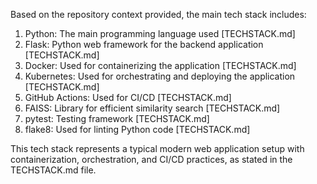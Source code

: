 Based on the repository context provided, the main tech stack includes:

1. Python: The main programming language used [TECHSTACK.md]
2. Flask: Python web framework for the backend application [TECHSTACK.md]
3. Docker: Used for containerizing the application [TECHSTACK.md]
4. Kubernetes: Used for orchestrating and deploying the application [TECHSTACK.md]
5. GitHub Actions: Used for CI/CD [TECHSTACK.md]
6. FAISS: Library for efficient similarity search [TECHSTACK.md]
7. pytest: Testing framework [TECHSTACK.md]
8. flake8: Used for linting Python code [TECHSTACK.md]

This tech stack represents a typical modern web application setup with containerization, orchestration, and CI/CD practices, as stated in the TECHSTACK.md file.
